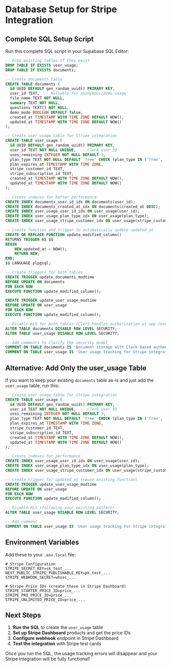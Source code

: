 # Database Setup for Stripe Integration

## Complete SQL Setup Script

Run this complete SQL script in your Supabase SQL Editor:

```sql
-- Drop existing tables if they exist
DROP TABLE IF EXISTS user_usage;
DROP TABLE IF EXISTS documents;

-- Create documents table
CREATE TABLE documents (
  id UUID DEFAULT gen_random_uuid() PRIMARY KEY,
  user_id TEXT,  -- Nullable for anonymous/demo usage
  file_name TEXT NOT NULL,
  summary TEXT NOT NULL,
  questions TEXT[] NOT NULL,
  demo_mode BOOLEAN DEFAULT false,
  created_at TIMESTAMP WITH TIME ZONE DEFAULT NOW(),
  updated_at TIMESTAMP WITH TIME ZONE DEFAULT NOW()
);

-- Create user_usage table for Stripe integration
CREATE TABLE user_usage (
  id UUID DEFAULT gen_random_uuid() PRIMARY KEY,
  user_id TEXT NOT NULL UNIQUE,  -- Clerk user ID
  uses_remaining INTEGER NOT NULL DEFAULT 3,
  plan_type TEXT NOT NULL DEFAULT 'free' CHECK (plan_type IN ('free', 'starter', 'pro', 'unlimited')),
  plan_expires_at TIMESTAMP WITH TIME ZONE,
  stripe_customer_id TEXT,
  stripe_subscription_id TEXT,
  created_at TIMESTAMP WITH TIME ZONE DEFAULT NOW(),
  updated_at TIMESTAMP WITH TIME ZONE DEFAULT NOW()
);

-- Create indexes for better performance
CREATE INDEX documents_user_id_idx ON documents(user_id);
CREATE INDEX documents_created_at_idx ON documents(created_at DESC);
CREATE INDEX user_usage_user_id_idx ON user_usage(user_id);
CREATE INDEX user_usage_plan_type_idx ON user_usage(plan_type);
CREATE INDEX user_usage_stripe_customer_idx ON user_usage(stripe_customer_id);

-- Create function and trigger to automatically update updated_at
CREATE OR REPLACE FUNCTION update_modified_column()
RETURNS TRIGGER AS $$
BEGIN
    NEW.updated_at = NOW();
    RETURN NEW;
END;
$$ LANGUAGE plpgsql;

-- Create triggers for both tables
CREATE TRIGGER update_documents_modtime
BEFORE UPDATE ON documents
FOR EACH ROW
EXECUTE FUNCTION update_modified_column();

CREATE TRIGGER update_user_usage_modtime
BEFORE UPDATE ON user_usage
FOR EACH ROW
EXECUTE FUNCTION update_modified_column();

-- Disable RLS for both tables (Clerk handles authorization at app level)
ALTER TABLE documents DISABLE ROW LEVEL SECURITY;
ALTER TABLE user_usage DISABLE ROW LEVEL SECURITY;

-- Add comments to clarify the security model
COMMENT ON TABLE documents IS 'Document storage with Clerk-based authentication. RLS disabled - authorization handled at application level. user_id can be null for anonymous/demo usage.';
COMMENT ON TABLE user_usage IS 'User usage tracking for Stripe integration. RLS disabled - authorization handled at application level with Clerk.';
```

## Alternative: Add Only the user_usage Table

If you want to keep your existing `documents` table as-is and just add the `user_usage` table, run this:

```sql
-- Create user_usage table for Stripe integration
CREATE TABLE user_usage (
  id UUID DEFAULT gen_random_uuid() PRIMARY KEY,
  user_id TEXT NOT NULL UNIQUE,  -- Clerk user ID
  uses_remaining INTEGER NOT NULL DEFAULT 3,
  plan_type TEXT NOT NULL DEFAULT 'free' CHECK (plan_type IN ('free', 'starter', 'pro', 'unlimited')),
  plan_expires_at TIMESTAMP WITH TIME ZONE,
  stripe_customer_id TEXT,
  stripe_subscription_id TEXT,
  created_at TIMESTAMP WITH TIME ZONE DEFAULT NOW(),
  updated_at TIMESTAMP WITH TIME ZONE DEFAULT NOW()
);

-- Create indexes for performance
CREATE INDEX user_usage_user_id_idx ON user_usage(user_id);
CREATE INDEX user_usage_plan_type_idx ON user_usage(plan_type);
CREATE INDEX user_usage_stripe_customer_idx ON user_usage(stripe_customer_id);

-- Create trigger for updated_at (reuse existing function)
CREATE TRIGGER update_user_usage_modtime
BEFORE UPDATE ON user_usage
FOR EACH ROW
EXECUTE FUNCTION update_modified_column();

-- Disable RLS (following your existing pattern)
ALTER TABLE user_usage DISABLE ROW LEVEL SECURITY;

-- Add comment
COMMENT ON TABLE user_usage IS 'User usage tracking for Stripe integration. RLS disabled - authorization handled at application level with Clerk.';
```

## Environment Variables

Add these to your `.env.local` file:

```env
# Stripe Configuration
STRIPE_SECRET_KEY=sk_test_...
NEXT_PUBLIC_STRIPE_PUBLISHABLE_KEY=pk_test_...
STRIPE_WEBHOOK_SECRET=whsec_...

# Stripe Price IDs (create these in Stripe Dashboard)
STRIPE_STARTER_PRICE_ID=price_...
STRIPE_PRO_PRICE_ID=price_...
STRIPE_UNLIMITED_PRICE_ID=price_...
```

## Next Steps

1. **Run the SQL** to create the `user_usage` table
2. **Set up Stripe Dashboard** products and get the price IDs
3. **Configure webhook** endpoint in Stripe Dashboard
4. **Test the integration** with Stripe test cards

Once you run the SQL, the usage tracking errors will disappear and your Stripe integration will be fully functional! 